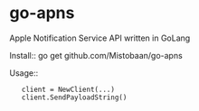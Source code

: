go-apns
=======

Apple Notification Service API written in GoLang


Install::
        go get github.com/Mistobaan/go-apns

Usage::
        
       client = NewClient(...)
       client.SendPayloadString()
